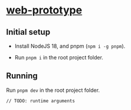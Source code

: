# [web-prototype](https://github.com/status-app/web-prototype)


## Initial setup

- Install NodeJS 18, and pnpm (`npm i -g pnpm`).

- Run `pnpm i` in the root project folder.


## Running

Run `pnpm dev` in the root project folder.

` // TODO: runtime arguments `
